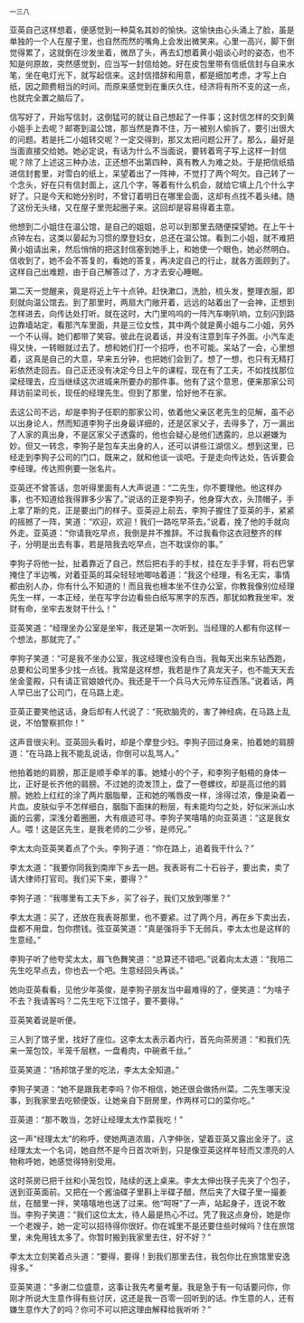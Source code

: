     一三八 

   亚英自己这样想着，便感觉到一种莫名其妙的愉快。这愉快由心头涌上了脸，虽是单独的一个人在屋子里，也自然而然的嘴角上会发出微笑来。心里一高兴，脚下倒觉得累了，这就倒在沙发坐着，微昂了头，再去幻想着黄小姐谈心时的姿态，也不知是何原故，突然感觉到，应当写一封信给她。好在皮包里带有信纸信封与自来水笔，坐在电灯光下，就写起信来。这封信措辞和用意，都是细加考虑，才写上白纸，因之颇费相当的时间。而原来感觉到在重庆久住，经济将有所不支的这一点，也就完全置之脑后了。

   信写好了，开始写信封，这倒猛可的就让自己想起了一件事；这封信怎样的交到黄小姐手上去呢？邮寄到温公馆，那当然是靠不住，万一被别人偷拆了，要引出很大的问题。若是托二小姐转交呢？一定交得到，那又太把问题公开了。那么，最好是当面直接交给她。她必定说，有话为什么不当面说，要转着弯子写上这样一封信呢？除了上述这三种办法，正还想不出第四种，真有教人为难之处。于是把信纸插进信封套里，对雪白的纸上，呆望着出了一阵神，不觉打了两个呵欠。自己转了一个念头，好在只有信封面上，这几个字，等着有什么机会，就给它填上几个什么字好了。只是今天和她分别时，不曾订着明日在哪里会面，这却有点找不着头绪。随了这份无头绪，又在屋子里兜起圈子来。这回却是容易得着主意。

   他想到二小姐住在温公馆，是自己的姐姐，总可以到那里去随便探望她。在上午十点钟左右，这类以晏起为习惯的摩登妇女，总还在温公馆。看到二小姐，就不难把黄小姐请出来，然后悄悄的把这封信塞到她手上，和她使一个眼色，她必然明白。信收到了，她不会不答复的，看她的答复，再决定自己的行止，就各方面顾到了。这样自己出难题，由于自己解答过了，方才去安心睡眠。

   第二天一觉醒来，竟是将近上午十点钟。赶快漱口，洗脸，梳头发，整理衣服，即刻就向温公馆去。到了那里时，两扇大门敞开着，远远的站着出了一会神，正想到怎样进去，向传达处打听。就在这时，大门里呜呜的一阵汽车喇叭响，立刻闪到路边靠墙站定，看那汽车里面，共是三位女性，其中两个就是黄小姐与二小姐，另外一个不认得。她们都带了笑容。彼此在说着话，并没有注意到车子外面。小汽车走得又快，一转眼就过去了。想和她们打一个招呼，也不可能。呆站了一会，心里想着，这真是自己的大意，早来五分钟，也把她们会到了。想了一想，也只有无精打彩依然走回去。自己正还没有决定今日上午的课程，现在有了工夫，不如找找那位梁经理去，应当继续这次进城来所要办的那件事。他有了这个意思，便来那家公司拜访前梁司长，现任的经理先生。但到了那里，恰好他不在家。

   去这公司不远，却是李狗子任职的那家公司，依着他父亲区老先生的见解，虽不必以出身论人，然而知道李狗子出身最详细的，还是区家父子，去得多了，万一漏出了人家的真出身，不是区家父子透露的，他也会疑心是他们透露的，总以避嫌为妙。但又一转念，李狗子是包车夫出身的人，还可以讲些江湖信义。想到这里，已经走到李狗子公司的门口，既来之，就和他谈一谈吧。于是走向传达处，告诉要会李经理。传达照例要一张名片。

   亚英还不曾答话，忽听得里面有人大声说道：“二先生，你不要理他。他这样办事，也不知道给我得罪多少客了。”说话的正是李狗子，他身穿大衣，头顶帽子，手上拿了斯的克，正是要出门的样子。亚英迎上前去，李狗子握住了亚英的手，紧紧的摇撼了一阵，笑道：“欢迎，欢迎！我们一路吃早茶去。”说着，挽了他的手就向外走。亚英道：“你请我吃早点，我倒是并不推辞。不过我看你这衣冠整齐的样子，分明是出去有事，若是陪我去吃早点，岂不耽误你的事。”

   李狗子将他一扯，扯着靠近了自己，然后把右手的手杖，挂在左手手臂，将右巴掌掩住了半边嘴，对着亚英的耳朵轻轻地唧咕着道：“我这个经理，有名无实，事情都由别人办，你有什么不知道的！而且我也根本坐不住办公室，你教我像别位经理先生一样，一本正经，坐在写字台边看些白纸写黑字的东西，那犹如教我坐牢。发财有命，坐牢去发财干什么！”

   亚英笑道：“经理坐办公室是坐牢，我还是第一次听到。当经理的人都有你这样一个想法，那就完了。”

   李狗子笑道：“可是我不坐办公室，我这经理也没有白当。我每天出来东钻西跑，总要和公司里多少找一点钱。我常是这样想，我若是作了真龙天子，也不能天天去坐金銮殿，只有请正官娘娘代办。我还是干一个兵马大元帅东征西荡。”说着话，两人早已出了公司门，在马路上走。

   亚英正要笑他这话，身后却有人代说了：“死砍脑壳的，害了神经病，在马路上乱说，不怕警察抓你！”

   这声音很尖利。亚英回头看时，却是个摩登少妇。李狗子回过身来，拍着她的肩膀道：“在马路上我不能乱说话，你倒可以乱骂人。”

   他拍着她的肩膀，那正是顺手牵羊的事。她矮小的个子，和李狗子魁梧的身体一比，正好是长齐他的肩膀。不过她的烫发顶上，盘了一卷螺纹，却是高过他的肩膀。她脸上红红的涂了两片胭脂晕，正和她的嘴唇皮一样，涂得过浓，像是染着一片血。皮肤似乎不怎样细白，胭脂下面抹的粉层，有未能均匀之处，好似米派山水画的云雾，深浅分着圈圈，大有痕迹可寻。李狗子笑嘻嘻的向亚英道：“这是我女人。喂！这是区先生，是我老师的二少爷，是师兄。”

   李太太向亚英笑着点了个头。李狗子道：“你在路上，追着我干什么？”

   李太太道：“我要你同我到南岸下乡去一趟。我表哥有二十石谷子，要出卖，卖了请大律师打官司。我们买下来，要得？”

   李狗子道：“我哪里有工夫下乡，买了谷子，我们又放到哪里？”

   李太太道：买了，还放在我表哥那里，也不要紧。过了两个月，再在乡下卖出去，盘都不用盘，包你攒钱。弦亚英笑道：“真是强将手下无弱兵，李太太也是这样的生意经。”

   李狗子听了他夸奖太太，眉飞色舞笑道：“总算还不错吧。”说着向太太道：“我陪二先生吃早点去，你也去一个吧。生意经回头再谈。”

   她向亚英看看，见他少年英俊，是李狗子朋友当中最难得的了，便笑道：“为啥子不去？我请客吗？二先生吃下江馆子，要不要得。”

   亚英笑着说是听便。

   三人到了馆子里，找好了座位。这李太太表示着内行，首先向茶房道：“和我们先来一笼包饺，半笼千层糕，一盘肴肉，中碗煮千丝。”

   亚英笑道：“扬邦馆子里的吃法，李太太全知道。”

   李狗子笑道：“她不是跟我老李吗？你不相信，她还很会做扬州菜。二先生哪天没事，到我家里去吃顿便饭，让她亲自下厨房里，作两样可口的菜你吃。”

   亚英道：“那不敢当，怎好让经理太太作菜我吃！”

   这一声“经理太太”的称呼，使她两道浓眉，八字伸张，望着亚英又露出金牙了。这经理太太一个名词，她自然不是今日首次听到，只是像亚英这样年轻而又漂亮的人物称呼她，她感觉得特别受用。

   这时茶房已把千丝和小笼包饺，陆续的送上桌来。李太太伸出筷子先夹了个包子，送到亚英面前。又把在一个酱油碟子里斟上半碟子醋，然后夹了大碟子里一撮姜丝，在醋里一拌，笑嘻嘻地也送了过来。他“呵呀”了一声，站起身子，连说不敢当。李狗子笑道：“我们这位太太，待人最是热心不过。凭了我这点身份，她是你一个老嫂子，她一定可以招待得你很好。你在城里不是还要住些时候吗？住在旅馆里，未免用钱太多了。你暂时搬到我家里去住，好不好？”

   李太太立刻笑着点头道：“要得，要得！到我们那里去住，我包你比在旅馆里安逸得多。”

   亚英笑道：“多谢二位盛意，这事让我先考量考量。我是急于有一句话要问你，你刚才所说大生意作得有些讨厌，这还是我一百零一回听到的话。作生意的人，还有嫌生意作大了的吗？你可不可以把这理由解释给我听听？”

